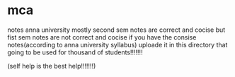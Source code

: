 # mca
notes
anna university 
mostly second sem notes are correct and cocise 
but fist sem notes are not correct and cocise if you have the consise notes(according to anna university syllabus) uploade it in this directory 
that going to be used for thousand of students!!!!!!!

(self help is the best help!!!!!!!)
